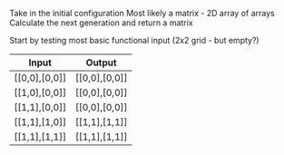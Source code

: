 Take in the initial configuration
Most likely a matrix - 2D array of arrays
Calculate the next generation and return a matrix

Start by testing most basic functional input
(2x2 grid - but empty?)

| Input         | Output        |
| ------------- | ------------- |
| [[0,0],[0,0]] | [[0,0],[0,0]] |
| [[1,0],[0,0]] | [[0,0],[0,0]] |
| [[1,1],[0,0]] | [[0,0],[0,0]] |
| [[1,1],[1,0]] | [[1,1],[1,1]] |
| [[1,1],[1,1]] | [[1,1],[1,1]] |
